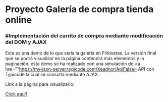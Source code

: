 <h1>Proyecto Galería de compra tienda online</h1>

<h3>#Implementación del carrito de compra mediante modificación del DOM y AJAX</h3>

Esta es una demo de lo que sería la galería en Frikisetas.
La versión final que se podrá visualizar en la página contendrá más elementos y la paginación, esta demo se ha realizado con una simulación de <a hre=""https://my-json-server.typicode.com/Xeadnor/ApiFalsa> API con Typicode </a> la cual se consulta mediante AJAX .<br>


<p>Link a la página para visualizarlo: </p>
 <a href="https://mzahara90.github.io/GALERIA/">Click aquí!</a>
  
  

  
